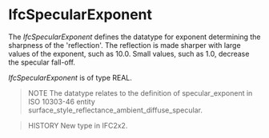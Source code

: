 # IfcSpecularExponent

The _IfcSpecularExponent_ defines the datatype for exponent determining the sharpness of the 'reflection'. The reflection is made sharper with large values of the exponent, such as 10.0. Small values, such as 1.0, decrease the specular fall-off.

_IfcSpecularExponent_ is of type REAL.

> NOTE  The datatype relates to the definition of specular_exponent in ISO 10303-46 entity surface_style_reflectance_ambient_diffuse_specular.

> HISTORY  New type in IFC2x2.
